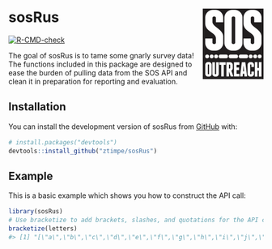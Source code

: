 
<!-- README.md is generated from README.Rmd. Please edit that file -->

# sosRus <a href="https://ztimpe.github.io/sosRus/"><img src="man/figures/logo.png" align="right" height="139" /></a>

<!-- badges: start -->

[![R-CMD-check](https://github.com/ztimpe/sosRus/actions/workflows/R-CMD-check.yaml/badge.svg)](https://github.com/ztimpe/sosRus/actions/workflows/R-CMD-check.yaml)
<!-- badges: end -->

The goal of sosRus is to tame some gnarly survey data! The functions
included in this package are designed to ease the burden of pulling data
from the SOS API and clean it in preparation for reporting and
evaluation.

## Installation

You can install the development version of sosRus from
[GitHub](https://github.com/) with:

``` r
# install.packages("devtools")
devtools::install_github("ztimpe/sosRus")
```

## Example

This is a basic example which shows you how to construct the API call:

``` r
library(sosRus)
# Use bracketize to add brackets, slashes, and quotations for the API call
bracketize(letters)
#> [1] "[\"a\",\"b\",\"c\",\"d\",\"e\",\"f\",\"g\",\"h\",\"i\",\"j\",\"k\",\"l\",\"m\",\"n\",\"o\",\"p\",\"q\",\"r\",\"s\",\"t\",\"u\",\"v\",\"w\",\"x\",\"y\",\"z\"]"
```
